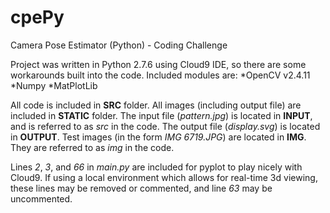 # cpePy
Camera Pose Estimator (Python) - Coding Challenge

Project was written in Python 2.7.6 using Cloud9 IDE, so there are some workarounds built into the code.
Included modules are:
  *OpenCV v2.4.11
  *Numpy
  *MatPlotLib
  
All code is included in **SRC** folder.
All images (including output file) are included in **STATIC** folder.
The input file (_pattern.jpg_) is located in **INPUT**, and is referred to as _src_ in the code.
The output file (_display.svg_) is located in **OUTPUT**.
Test images (in the form _IMG 6719.JPG_) are located in **IMG**. They are referred to as _img_ in the code.

Lines _2_, _3_, and _66_ in _main.py_ are included for pyplot to play nicely with Cloud9. If using a local environment which allows for real-time 3d viewing, these lines may be removed or commented, and line _63_ may be uncommented.
